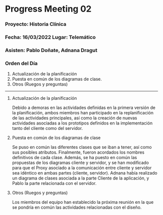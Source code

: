 # Progress Meeting 02
### Proyecto: Historia Clínica
### Fecha: 16/03/2022 Lugar: Telemático
### Asisten: Pablo Doñate, Adnana Dragut

### Orden del Día

  1. Actualización de la planificación
  2. Puesta en común de los diagramas de clase.
  3. Otros (Ruegos y preguntas)

 --- 
  1. Actualización de la planificación
     <p>Debido a demoras en las actividades definidas en la primera versión de la planificación, ambos miembros han participado en la replanificación de las actividades principales, así como la creación de nuevas actividades asociadas a los prototipos definidos en la implementación tanto del cliente como del servidor.
        
  2. Puesta en común de los diagramas de clase
    <p>Se puso en común las diferentes clases que se iban a tener, así como sus posibles atributos. Finalmente, fueron acordados los nombres definitivos de cada clase.
    Además, se ha puesto en común las propuestas de los diagramas cliente y servidor, y se han modificado para que el Proxy asociado a la comunicación entre cliente y servidor sea idéntico en ambas partes (cliente, servidor).
Adnana había realizado un diagrama de clases asociada a la parte Cliente de la aplicación, y Pablo la parte relacionada con el servidor.
    
  3. Otros (Ruegos y preguntas)
    <p>Los miembros del equipo han establecido la próxima reunión en la que se pondría en común las actividades relacionadas con el diseño.
